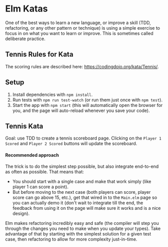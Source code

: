 # Elm Katas

One of the best ways to learn a new language, or improve a skill
(TDD, refactoring, or any other pattern or technique) is using a simple
exercise to focus in on what you want to learn or improve. This is
sometimes called deliberate practice.

## Tennis Rules for Kata

The scoring rules are described here: <https://codingdojo.org/kata/Tennis/>.

## Setup

1. Install dependencies with `npm install`.
1. Run tests with `npm run test-watch` (or run them just once with `npm test`).
1. Start the app with `npm start` (this will automatically open the browser for you, and the page will auto-reload whenever you save your code).

## Tennis Kata

Goal: use TDD to create a tennis scoreboard page. Clicking on the
`Player 1 Scored` and `Player 2 Scored` buttons will update the scoreboard.

#### Recommended approach

The trick is to do the simplest step possible, but also integrate end-to-end as often as possible. That means that:

- You should start with a single case and make that work simply (like player 1 can score a point).
- But before moving to the next case (both players can score, player score can go above 15, etc.), get that wired in to the `Main.elm` page so you can actually demo it (don't wait to integrate till the end, the feedback from using it on the page will make sure it works and is a nice design).

Elm makes refactoring incredibly easy and safe (the compiler will step you through the changes you need to make when you update your types). Take advantage of that by starting with the simplest solution for a given test case, then refactoring to allow for more complexity just-in-time.
